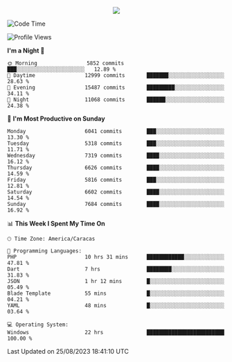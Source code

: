 <p align="center">
  <a href="http://www.github.com/thevacs">
    <img src="https://github-readme-streak-stats.herokuapp.com/?user=thevacs&stroke=ffffff&background=1c1917&ring=0891b2&fire=0891b2&currStreakNum=ffffff&currStreakLabel=0891b2&sideNums=ffffff&sideLabels=ffffff&dates=ffffff&hide_border=true" />
  </a>
</p>

<!--START_SECTION:waka-->
![Code Time](http://img.shields.io/badge/Code%20Time-1%2C643%20hrs%2044%20mins-blue)

![Profile Views](http://img.shields.io/badge/Profile%20Views-6-blue)

**I'm a Night 🦉** 

```text
🌞 Morning                5852 commits        ███░░░░░░░░░░░░░░░░░░░░░░   12.89 % 
🌆 Daytime                12999 commits       ███████░░░░░░░░░░░░░░░░░░   28.63 % 
🌃 Evening                15487 commits       █████████░░░░░░░░░░░░░░░░   34.11 % 
🌙 Night                  11068 commits       ██████░░░░░░░░░░░░░░░░░░░   24.38 % 
```
📅 **I'm Most Productive on Sunday** 

```text
Monday                   6041 commits        ███░░░░░░░░░░░░░░░░░░░░░░   13.30 % 
Tuesday                  5318 commits        ███░░░░░░░░░░░░░░░░░░░░░░   11.71 % 
Wednesday                7319 commits        ████░░░░░░░░░░░░░░░░░░░░░   16.12 % 
Thursday                 6626 commits        ████░░░░░░░░░░░░░░░░░░░░░   14.59 % 
Friday                   5816 commits        ███░░░░░░░░░░░░░░░░░░░░░░   12.81 % 
Saturday                 6602 commits        ████░░░░░░░░░░░░░░░░░░░░░   14.54 % 
Sunday                   7684 commits        ████░░░░░░░░░░░░░░░░░░░░░   16.92 % 
```


📊 **This Week I Spent My Time On** 

```text
🕑︎ Time Zone: America/Caracas

💬 Programming Languages: 
PHP                      10 hrs 31 mins      ████████████░░░░░░░░░░░░░   47.81 % 
Dart                     7 hrs               ████████░░░░░░░░░░░░░░░░░   31.83 % 
JSON                     1 hr 12 mins        █░░░░░░░░░░░░░░░░░░░░░░░░   05.49 % 
Blade Template           55 mins             █░░░░░░░░░░░░░░░░░░░░░░░░   04.21 % 
YAML                     48 mins             █░░░░░░░░░░░░░░░░░░░░░░░░   03.64 % 

💻 Operating System: 
Windows                  22 hrs              █████████████████████████   100.00 % 
```


 Last Updated on 25/08/2023 18:41:10 UTC
<!--END_SECTION:waka-->
